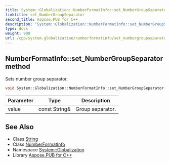 ```yaml
---
title: System::Globalization::NumberFormatInfo::set_NumberGroupSeparator method
linktitle: set_NumberGroupSeparator
second_title: Aspose.PUB for C++
description: 'System::Globalization::NumberFormatInfo::set_NumberGroupSeparator method. Sets number group separator in C++.'
type: docs
weight: 900
url: /cpp/system.globalization/numberformatinfo/set_numbergroupseparator/
---
```

## NumberFormatInfo::set_NumberGroupSeparator method


Sets number group separator.

```cpp
void System::Globalization::NumberFormatInfo::set_NumberGroupSeparator(const String &value)
```


| Parameter | Type | Description |
| --- | --- | --- |
| value | const String\& | Group separator. |

## See Also

* Class [String](../../../system/string/)
* Class [NumberFormatInfo](../)
* Namespace [System::Globalization](../../)
* Library [Aspose.PUB for C++](../../../)
